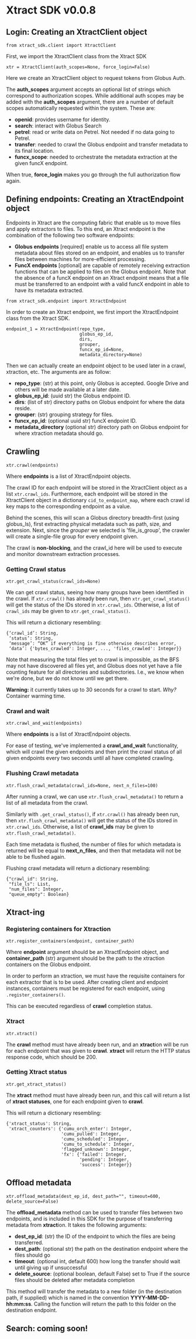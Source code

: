 # Xtract SDK v0.0.8

## Login: Creating an XtractClient object

`from xtract_sdk.client import XtractClient`

First, we import the XtractClient class from the Xtract SDK

`xtr = XtractClient(auth_scopes=None, force_login=False)`

Here we create an XtractClient object to request tokens from Globus Auth.

The **auth_scopes** argument accepts an optional list of strings which correspond to authorization scopes. While additional auth scopes may be added with the **auth_scopes** argument, there are a number of 
default scopes automatically requested within the system. These are: 

* **openid**: provides username for identity.
* **search**: interact with Globus Search
* **petrel**: read or write data on Petrel. Not needed if no data going to Petrel.
* **transfer**: needed to crawl the Globus endpoint and transfer metadata to its final location.
* **funcx_scope**: needed to orchestrate the metadata extraction at the given funcX endpoint.

When true, **force_login** makes you go through the full authorization flow again.

## Defining endpoints: Creating an XtractEndpoint object
Endpoints in Xtract are the computing fabric that enable us to move files and apply extractors to files. To this end, 
an Xtract endpoint is the combination of the following two software endpoints: 
* **Globus endpoints** [required] enable us to access all file system metadata about files stored on an endpoint, and enables us to transfer files between machines for more-efficient processing.
* **FuncX endpoints** [optional] are capable of remotely receiving extraction functions that can be applied to files on the Globus endpoint. Note that the absence of a funcX endpoint on an Xtract endpoint means that a file must be transferred to an endpoint *with* a valid funcX endpoint in able to have its metadata extracted.

`from xtract_sdk.endpoint import XtractEndpoint`

In order to create an Xtract endpoint, we first import the XtractEndpoint class from the Xtract SDK.

```
endpoint_1 = XtractEndpoint(repo_type,
                            globus_ep_id,                            
                            dirs, 
                            grouper,
                            funcx_ep_id=None,
                            metadata_directory=None)
```

Then we can actually create an endpoint object to be used later in a crawl, xtraction, etc. The arguments are as follow:
* **repo_type**: (str) at this point, only Globus is accepted. Google Drive and others will be made available at a later date. 
* **globus_ep_id**: (uuid str) the Globus endpoint ID.
* **dirs**: (list of str) directory paths on Globus endpoint for where the data reside.
* **grouper**: (str) grouping strategy for files.
* **funcx_ep_id**: (optional uuid str) funcX endpoint ID.
* **metadata_directory** (optional str) directory path on Globus endpoint for where xtraction metadata should go.

## Crawling

`xtr.crawl(endpoints)`

Where **endpoints** is a list of XtractEndpoint objects.

The crawl ID for each endpoint will be stored in the XtractClient object as a list `xtr.crawl_ids`. Furthermore, each endpoint will be stored in the XtractClient object in a dictionary `cid_to_endpoint_map`, where each crawl id key maps to the corresponding endpoint as a value.

Behind the scenes, this will scan a Globus directory breadth-first (using globus_ls), first extracting physical metadata such as path, size, and extension. Next, since the *grouper* we selected is 'file_is_group', the crawler will create a single-file group for every endpoint given. 

The crawl is **non-blocking**, and the crawl_id here will be used to execute and monitor downstream extraction processes. 

### Getting Crawl status

`xtr.get_crawl_status(crawl_ids=None)`

We can get crawl status, seeing how many groups have been identified in the crawl. If `xtr.crawl()` has already been run, then `xtr.get_crawl_status()` will get the status of the IDs stored in `xtr.crawl_ids`. Otherwise, a list of `crawl_ids` may be given to `xtr.get_crawl_status()`.

This will return a dictionary resembling: 
```
{‘crawl_id’: String,
 ‘status’: String, 
 ‘message’: “OK” if everything is fine otherwise describes error,
 ‘data’: {'bytes_crawled': Integer, ..., 'files_crawled': Integer}}
```

Note that measuring the total files yet to crawl is impossible, as the BFS may not have discovered all files yet, and Globus does not yet have a file counting feature for all directories and subdirectories. I.e., we know when we're done, but we do not know until we get there. 

**Warning:** it currently takes up to 30 seconds for a crawl to start. *Why?* Container warming time. 

### Crawl and wait

`xtr.crawl_and_wait(endpoints)`

Where **endpoints** is a list of XtractEndpoint objects.

For ease of testing, we've implemented a **crawl_and_wait** functionality, which will crawl the given endpoints and then print the crawl status of all given endpoints every two seconds until all have completed crawling.

### Flushing Crawl metadata

`xtr.flush_crawl_metadata(crawl_ids=None, next_n_files=100)`

After running a crawl, we can use `xtr.flush_crawl_metadata()` to return a list of all metadata from the crawl. 

Similarly with `.get_crawl_status()`, if `xtr.crawl()` has already been run, then `xtr.flush_crawl_metadata()` will get the status of the IDs stored in `xtr.crawl_ids`. Otherwise, a list of **crawl_ids** may be given to `xtr.flush_crawl_metadata()`.

Each time metadata is flushed, the number of files for which metadata is returned will be equal to **next_n_files**, and then that metadata will not be able to be flushed again.  

Flushing crawl metadata will return a dictionary resembling:
```
{"crawl_id": String,
 "file_ls": List,
 "num_files": Integer,
 "queue_empty": Boolean}
```

## Xtract-ing

### Registering containers for Xtraction

`xtr.register_containers(endpoint, container_path)`

Where **endpoint** argument should be an XtractEndpoint object, and **container_path** (str) argument should be the path to the xtraction containers on the Globus endpoint.


In order to perform an xtraction, we must have the requisite containers for each extractor that is to be used. After creating client and endpoint instances, containers must be registered for each endpoint, using `.register_containers()`. 

This can be executed regardless of **crawl** completion status.

### Xtract

`xtr.xtract()`

The **crawl** method must have already been run, and an **xtract**ion will be run for each endpoint that was given to **crawl**. **xtract** will return the HTTP status response code, which should be 200.

### Getting Xtract status

`xtr.get_xtract_status()`

The **xtract** method must have already been run, and this call will return a list of **xtract statuses**, one for each endpoint given to **crawl**.

This will return a dictionary resembling:

```
{'xtract_status': String,
 'xtract_counters': {'cumu_orch_enter': Integer, 
                     'cumu_pulled': Integer, 
                     'cumu_scheduled': Integer, 
                     'cumu_to_schedule': Integer, 
                     'flagged_unknown': Integer, 
                     'fx': {'failed': Integer, 
                            'pending': Integer, 
                            'success': Integer}}
```

## Offload metadata

`xtr.offload_metadata(dest_ep_id, dest_path="", timeout=600, delete_source=False)`

The **offload_metadata** method can be used to transfer files between two endpoints, and is included in this SDK for the purpose of transferring metadata from **xtract**ion. It takes the following arguments:
* **dest_ep_id**: (str) the ID of the endpoint to which the files are being transferred.
* **dest_path**: (optional str) the path on the destination endpoint where the files should go
* **timeout**: (optional int, default 600) how long the transfer should wait until giving up if unsuccessful
* **delete_source**: (optional boolean, default False) set to True if the source files should be deleted after metadata completion

This method will transfer the metadata to a new folder (in the destination path, if supplied) which is named in the convention **YYYY-MM-DD-hh:mm:ss**. Calling the function will return the path to this folder on the destination endpoint.

## Search: coming soon! 
